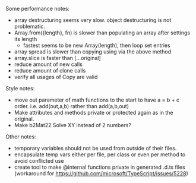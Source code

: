 Some performance notes:
- array destructuring seems very slow. object destructuring is not problematic.
- Array.from({length}, fn) is slower than populating an array after settings its length
  - fastest seems to be new Array(length), then loop set entries
- array spread is slower than copying using via the above method
- array.slice is faster than [...original]
- reduce amount of new calls
- reduce amount of clone calls
- verify all usages of Copy are valid

Style notes:
- move out parameter of math functions to the start to have a = b + c order. i.e. add(out,a,b) rather than add(a,b,out)
- Make attributes and methods private or protected again as in the original.
- Make b2Mat22.Solve XY instead of 2 numbers?

Other notes:
- temporary variables should not be used from outside of their files.
- encapsulate temp vars either per file, per class or even per method to avoid conflicted use
- create tool to make @internal functions private in generated .d.ts files (workaround for https://github.com/microsoft/TypeScript/issues/5228)
